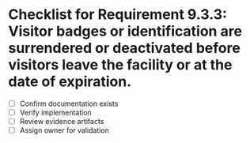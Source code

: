 # Checklist for Requirement 9.3.3: Visitor badges or identification are surrendered or deactivated before visitors leave the facility or at the date of expiration.

- [ ] Confirm documentation exists
- [ ] Verify implementation
- [ ] Review evidence artifacts
- [ ] Assign owner for validation
